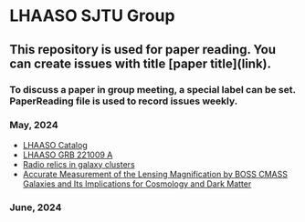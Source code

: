 # LHAASO SJTU Group

## This repository is used for paper reading. You can create issues with title \[paper title\]\(link\). 
### To discuss a paper in group meeting, a special label can be set. PaperReading file is used to record issues weekly.

### May, 2024

* [LHAASO Catalog](https://arxiv.org/abs/2305.17030)
* [LHAASO GRB 221009 A](https://www.science.org/doi/10.1126/sciadv.adj2778)
* [Radio relics in galaxy clusters](https://doi.org/10.1093/mnras/stad3154)
* [Accurate Measurement of the Lensing Magnification by BOSS CMASS Galaxies and Its Implications for Cosmology and Dark Matter](https://arxiv.org/abs/2405.16484)

### June, 2024
